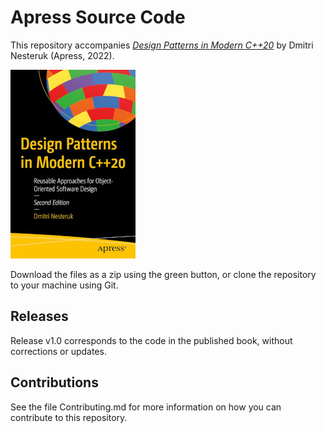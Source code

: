 # Apress Source Code

This repository accompanies [*Design Patterns in Modern C++20*](https://link.springer.com/book/10.1007/978-1-4842-7295-4) by Dmitri Nesteruk (Apress, 2022).

[comment]: #cover
![Cover image](9781484272947.jpg)

Download the files as a zip using the green button, or clone the repository to your machine using Git.

## Releases

Release v1.0 corresponds to the code in the published book, without corrections or updates.

## Contributions

See the file Contributing.md for more information on how you can contribute to this repository.